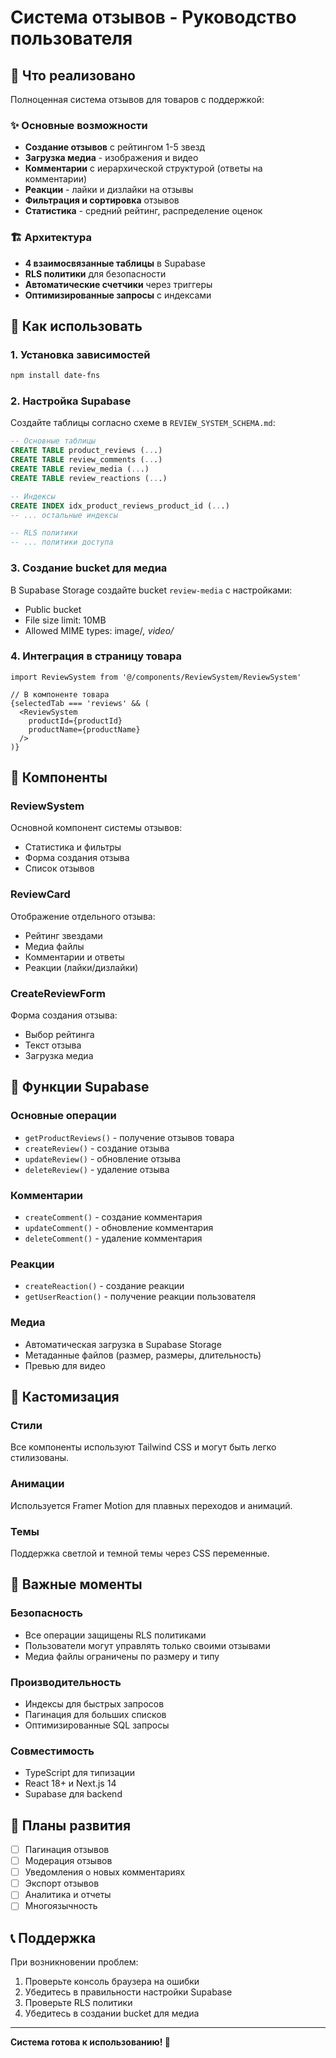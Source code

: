 # Система отзывов - Руководство пользователя

## 🎯 Что реализовано

Полноценная система отзывов для товаров с поддержкой:

### ✨ Основные возможности
- **Создание отзывов** с рейтингом 1-5 звезд
- **Загрузка медиа** - изображения и видео
- **Комментарии** с иерархической структурой (ответы на комментарии)
- **Реакции** - лайки и дизлайки на отзывы
- **Фильтрация и сортировка** отзывов
- **Статистика** - средний рейтинг, распределение оценок

### 🏗️ Архитектура
- **4 взаимосвязанные таблицы** в Supabase
- **RLS политики** для безопасности
- **Автоматические счетчики** через триггеры
- **Оптимизированные запросы** с индексами

## 🚀 Как использовать

### 1. Установка зависимостей
```bash
npm install date-fns
```

### 2. Настройка Supabase
Создайте таблицы согласно схеме в `REVIEW_SYSTEM_SCHEMA.md`:

```sql
-- Основные таблицы
CREATE TABLE product_reviews (...)
CREATE TABLE review_comments (...)
CREATE TABLE review_media (...)
CREATE TABLE review_reactions (...)

-- Индексы
CREATE INDEX idx_product_reviews_product_id (...)
-- ... остальные индексы

-- RLS политики
-- ... политики доступа
```

### 3. Создание bucket для медиа
В Supabase Storage создайте bucket `review-media` с настройками:
- Public bucket
- File size limit: 10MB
- Allowed MIME types: image/*, video/*

### 4. Интеграция в страницу товара
```tsx
import ReviewSystem from '@/components/ReviewSystem/ReviewSystem'

// В компоненте товара
{selectedTab === 'reviews' && (
  <ReviewSystem 
    productId={productId} 
    productName={productName} 
  />
)}
```

## 📱 Компоненты

### ReviewSystem
Основной компонент системы отзывов:
- Статистика и фильтры
- Форма создания отзыва
- Список отзывов

### ReviewCard
Отображение отдельного отзыва:
- Рейтинг звездами
- Медиа файлы
- Комментарии и ответы
- Реакции (лайки/дизлайки)

### CreateReviewForm
Форма создания отзыва:
- Выбор рейтинга
- Текст отзыва
- Загрузка медиа

## 🔧 Функции Supabase

### Основные операции
- `getProductReviews()` - получение отзывов товара
- `createReview()` - создание отзыва
- `updateReview()` - обновление отзыва
- `deleteReview()` - удаление отзыва

### Комментарии
- `createComment()` - создание комментария
- `updateComment()` - обновление комментария
- `deleteComment()` - удаление комментария

### Реакции
- `createReaction()` - создание реакции
- `getUserReaction()` - получение реакции пользователя

### Медиа
- Автоматическая загрузка в Supabase Storage
- Метаданные файлов (размер, размеры, длительность)
- Превью для видео

## 🎨 Кастомизация

### Стили
Все компоненты используют Tailwind CSS и могут быть легко стилизованы.

### Анимации
Используется Framer Motion для плавных переходов и анимаций.

### Темы
Поддержка светлой и темной темы через CSS переменные.

## 🚨 Важные моменты

### Безопасность
- Все операции защищены RLS политиками
- Пользователи могут управлять только своими отзывами
- Медиа файлы ограничены по размеру и типу

### Производительность
- Индексы для быстрых запросов
- Пагинация для больших списков
- Оптимизированные SQL запросы

### Совместимость
- TypeScript для типизации
- React 18+ и Next.js 14
- Supabase для backend

## 🔮 Планы развития

- [ ] Пагинация отзывов
- [ ] Модерация отзывов
- [ ] Уведомления о новых комментариях
- [ ] Экспорт отзывов
- [ ] Аналитика и отчеты
- [ ] Многоязычность

## 📞 Поддержка

При возникновении проблем:
1. Проверьте консоль браузера на ошибки
2. Убедитесь в правильности настройки Supabase
3. Проверьте RLS политики
4. Убедитесь в создании bucket для медиа

---

**Система готова к использованию! 🎉** 